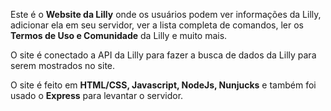 Este é o **Website da Lilly** onde os usuários podem ver informações da Lilly, adicionar ela em seu servidor, ver a lista completa de comandos, ler os **Termos de Uso e Comunidade** da Lilly e muito mais.

O site é conectado a API da Lilly para fazer a busca de dados da Lilly para serem mostrados no site.

O site é feito em **HTML/CSS, Javascript, NodeJs, Nunjucks** e também foi usado o **Express** para levantar o servidor.

